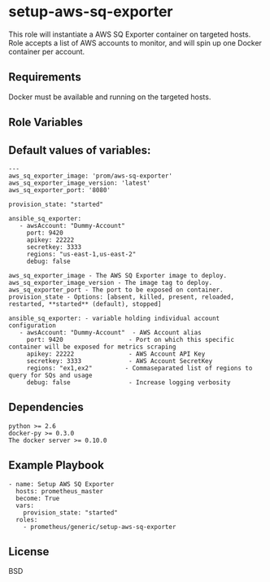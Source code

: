 setup-aws-sq-exporter
=========

This role will instantiate a AWS SQ Exporter container on targeted hosts. Role accepts a list of AWS accounts to monitor, and will spin up one Docker container per account.

Requirements
------------

Docker must be available and running on the targeted hosts.

Role Variables
--------------
## Default values of variables:
```
---
aws_sq_exporter_image: 'prom/aws-sq-exporter'
aws_sq_exporter_image_version: 'latest'
aws_sq_exporter_port: '8080'

provision_state: "started"

ansible_sq_exporter:
   - awsAccount: "Dummy-Account"
     port: 9420
     apikey: 22222
     secretkey: 3333
     regions: "us-east-1,us-east-2"
     debug: false
```
```
aws_sq_exporter_image - The AWS SQ Exporter image to deploy.
aws_sq_exporter_image_version - The image tag to deploy.
aws_sq_exporter_port - The port to be exposed on container.
provision_state - Options: [absent, killed, present, reloaded, restarted, **started** (default), stopped]

ansible_sq_exporter: - variable holding individual account configuration
   - awsAccount: "Dummy-Account"  - AWS Account alias
     port: 9420                  - Port on which this specific container will be exposed for metrics scraping
     apikey: 22222               - AWS Account API Key
     secretkey: 3333             - AWS Account SecretKey
     regions: "ex1,ex2"         - Commaseparated list of regions to query for SQs and usage
     debug: false                - Increase logging verbosity
```


Dependencies
------------
```
python >= 2.6
docker-py >= 0.3.0
The docker server >= 0.10.0
```

Example Playbook
----------------
```
- name: Setup AWS SQ Exporter
  hosts: prometheus_master
  become: True
  vars:
    provision_state: "started"
  roles:
    - prometheus/generic/setup-aws-sq-exporter
```

License
-------

BSD
